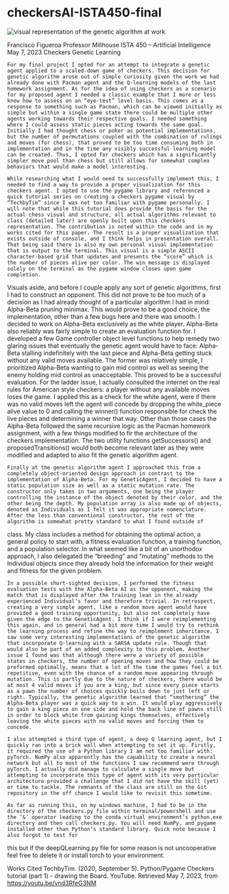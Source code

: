 # checkersAI-ISTA450-final

![visual representation of the genetic algorithm at work](https://media.giphy.com/media/v1.Y2lkPTc5MGI3NjExMjIzOTllZGFjNzA5YTc2MmVhM2M0Y2RkMTA3ZmRmMTJlNjhlYmY3NCZlcD12MV9pbnRlcm5hbF9naWZzX2dpZklkJmN0PWc/MNiJgUZPXgTl0dSNhR/giphy.gif)


Francisco Figueroa
Professor Millhouse
ISTA 450 – Artificial Intelligence
May 7, 2023
                                                                    Checkers Genetic Learning
                                                                    
    For my final project I opted for an attempt to integrate a genetic agent applied to a scaled-down game of checkers. This decision for genetic algorithm arose out of simple curiosity given the work we had already done with Pacman agent and the Q-learning models of the last homework assignment. As for the idea of using checkers as a scenario for my proposed agent I needed a classic example that I more or less knew how to assess on an “eye-test” level basis. This comes as a response to something such as Pacman, which can be viewed initially as simple but within a single game state there could be multiple other agents working towards their respective goals. I needed something where I could assess static pieces acting towards the same goal. Initially I had thought chess or poker as potential implementations, but the number of permutations coupled with the combination of rulings and moves (for chess), that proved to be too time consuming both in implementation and in the time any visibly successful learning model can be created. Thus, I opted for checkers which has a significantly simpler move pool than chess but still allows for somewhat complex behaviors that would make a model interesting.
    
    While researching what I would need to successfully implement this, I needed to find a way to provide a proper visualization for this checkers agent. I opted to use the pygame library and referenced a quick tutorial series on creating a checkers pygame visual by “TechbyTim” since I was not too familiar with pygame personally. I will note that while this tutorial does provide the basis for the actual chess visual and structure, all actual algorithms relevant to class (detailed later) are openly built upon this checkers representation. The contribution is noted within the code and in my works cited for this paper. The result is a proper visualization that exists outside of console, and I think helps in presentation overall. That being said there is also my own personal visual implementation that is output to the terminal. This visual is a simple ASCII character-based grid that updates and presents the “score” which is the number of pieces alive per color. The win message is displayed solely on the terminal as the pygame window closes upon game completion.
    
Visuals aside, and before I couple apply any sort of genetic algorithms, first I had to construct an opponent. This did not prove to be too much of a decision as I had already thought of a particular algorithm I had in mind: Alpha-Beta pruning minimax. This would prove to be a good choice, the implementation, other than a few bugs here and there was smooth. I decided to work on Alpha-Beta exclusively as the white player. Alpha-Beta also reliably was fairly simple to create an evaluation function for. I developed a few Game controller object level functions to help remedy two glaring issues that eventually the genetic agent would have to face: Alpha-Beta stalling indefinitely with the last piece and Alpha-Beta getting stuck without any valid moves available. The former was relatively simple, I prioritized Alpha-Beta wanting to gain mid control as well as seeing the enemy holding mid control as unacceptable. This proved to be a successful evaluation. For the ladder issue, I actually consulted the internet on the real rules for American style checkers: a player without any available moves loses the game. I applied this as a check for the white agent, were if there was no valid moves left the agent will concede by dropping the white_piece alive value to 0 and calling the winner() function responsible for check the live pieces and determining a winner that way. Other than those cases the Alpha-Beta followed the same recursive logic as the Pacman homework assignment, with a few things modified to fir the architecture of the checkers implementation. The two utility functions getSuccessors() and proposedTransitions() would both become relevant later as they were modified and adapted to also fit the genetic algorithm agent.

    Finally at the genetic algorithm agent I approached this from a completely object-oriented design approach in contrast to the implementation of Alpha-Beta. For my GeneticAgent, I decided to have a static population size as well as a static mutation rate. The constructor only takes in two arguments, one being the player controlling the instance of the object denoted by their color, and the other being the depth. My population array is also made up of objects, denoted as Individuals as I felt it was appropriate nomenclature. After the less than conventional constructor, the rest of the algorithm is somewhat pretty standard to what I found outside of
class. My class includes a method for obtaining the optimal action, a general policy to start with, a fitness evaluation function, a training function, and a population selector. In what seemed like a bit of an unorthodox approach, I also delegated the “breeding” and “mutating” methods to the Individual objects since they already hold the information for their weight and fitness for the given problem.

    In a possible short-sighted decision, I performed the fitness evaluation tests with the Alpha-Beta AI as the opponent, making the match that is displayed after the training lean in the already experienced Individual’s favor and therefore trivial. In retrospect, creating a very simple agent, like a random move agent would have provided a good training opportunity, but also not completely have given the edge to the GeneticAgent. I think if I were reimplementing this again, and in general had a bit more time I would try to rethink the learning process and refine the way to reimplement inheritance. I saw some very interesting implementations of the genetic algorithm that incorporate Q-learning with a SARSA update rule. Though that would also be part of an added complexity to this problem. Another issue I found was that although there were a variety of possible states in checkers, the number of opening moves and how they could be preformed optimally, means that a lot of the time the games feel a bit repetitive, even with the chance of a random move appearing through mutation. This is partly due to the nature of checkers, there would be at most 4 valid moves if you are a king, but since every piece starts as a pawn the number of choices quickly boils down to just left or right. Typically, the genetic algorithm learned that “smothering” the Alpha-Beta player was a quick way to a win. It would play aggressively to gain a king piece on one side and hold the back line of pawns still in order to block white from gaining kings themselves, effectively leaving the white pieces with no valid moves and forcing them to concede.
    
    I also attempted a third type of agent, a deep Q learning agent, but I quickly ran into a brick wall when attempting to set it up. Firstly, it required the use of a Python library I am not too familiar with: pyTorch. NumPy also apparently has the capability to create a neural network but all to most of the functions I saw recommend were through pyTorch. I actually did manage to calculate a single move but attempting to incorporate this type of agent with its very particular architecture provided a challenge that I did not have the skill (yet) or time to tackle. The remnants of the class are still on the Git repository in the off chance I would like to revisit this sometime.
    
    As far as running this, on my windows machine, I had to be in the directory of the checkers.py file within terminal/powershell and use the ‘&’ operator leading to the conda virtual environment’s python.exe directory and then call checkers.py. You will need NumPy, and pygame installed other than Python’s standard library. Quick note because I also forgot to test for
this but if the deepQLearning.py file for some reason is not uncooperative feel free to delete it or install torch to your environment.


Works Cited TechbyTim. (2020, September 5). Python/Pygame Checkers tutorial (part 1) - drawing the Board. YouTube. Retrieved May 7, 2023, from https://youtu.be/vnd3RfeG3NM
